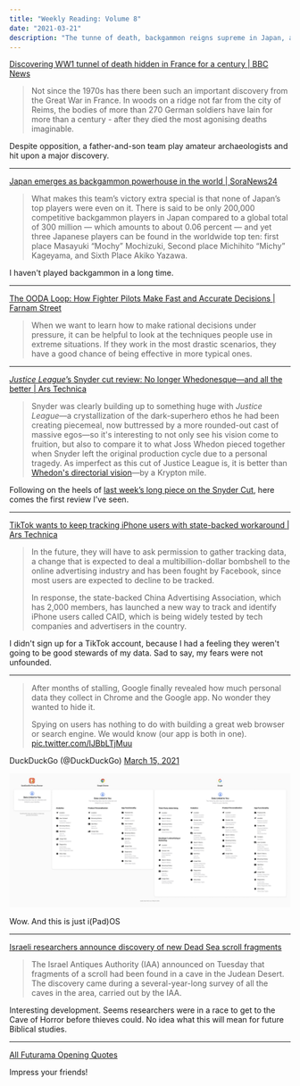 ```yaml
---
title: "Weekly Reading: Volume 8"
date: "2021-03-21"
description: "The tunne of death, backgammon reigns supreme in Japan, and the future today."
---
```


[Discovering WW1 tunnel of death hidden in France for a century | BBC News](https://www.bbc.com/news/world-europe-56370510)

> Not since the 1970s has there been such an important discovery from the Great War in France. In woods on a ridge not far from the city of Reims, the bodies of more than 270 German soldiers have lain for more than a century - after they died the most agonising deaths imaginable.

Despite opposition, a father-and-son team play amateur archaeologists and hit upon a major discovery.

- - -

[Japan emerges as backgammon powerhouse in the world | SoraNews24](https://soranews24.com/2021/03/15/japan-emerges-as-a-backgammon-powerhouse-in-the-world/)

> What makes this team’s victory extra special is that none of Japan’s top players were even on it. There is said to be only 200,000 competitive backgammon players in Japan compared to a global total of 300 million — which amounts to about 0.06 percent — and yet three Japanese players can be found in the worldwide top ten: first place Masayuki “Mochy” Mochizuki, Second place Michihito “Michy” Kageyama, and Sixth Place Akiko Yazawa.

I haven't played backgammon in a long time.

- - - 

[The OODA Loop: How Fighter Pilots Make Fast and Accurate Decisions | Farnam Street](https://fs.blog/2021/03/ooda-loop/)

> When we want to learn how to make rational decisions under pressure, it can be helpful to look at the techniques people use in extreme situations. If they work in the most drastic scenarios, they have a good chance of being effective in more typical ones. 

- - -

[*Justice League*’s Snyder cut review: No longer Whedonesque—and all the better | Ars Technica](https://arstechnica.com/gaming/2021/03/justice-leagues-snyder-cut-review-no-longer-whedonesque-and-all-the-better/)

> Snyder was clearly building up to something huge with *Justice League*—a crystallization of the dark-superhero ethos he had been creating piecemeal, now buttressed by a more rounded-out cast of massive egos—so it's interesting to not only see his vision come to fruition, but also to compare it to what Joss Whedon pieced together when Snyder left the original production cycle due to a personal tragedy. As imperfect as this cut of Justice League is, it is better than [Whedon's directorial vision](https://arstechnica.com/gaming/2017/11/justice-league-review-who-will-avenge-these-short-changed-heroes/)—by a Krypton mile.

Following on the heels of [last week’s long piece on the Snyder Cut](volume-7), here comes the first review I’ve seen. 

- - -

[TikTok wants to keep tracking iPhone users with state-backed workaround | Ars Technica](https://arstechnica.com/gadgets/2021/03/chinas-tech-giants-test-way-around-apples-new-privacy-rules)

> In the future, they will have to ask permission to gather tracking data, a change that is expected to deal a multibillion-dollar bombshell to the online advertising industry and has been fought by Facebook, since most users are expected to decline to be tracked.
> 
> In response, the state-backed China Advertising Association, which has 2,000 members, has launched a new way to track and identify iPhone users called CAID, which is being widely tested by tech companies and advertisers in the country.

I didn't sign up for a TikTok account, because I had a feeling they weren't going to be good stewards of my data. Sad to say, my fears were not unfounded. 

- - -

> After months of stalling, Google finally revealed how much personal data they collect in Chrome and the Google app. No wonder they wanted to hide it.
> 
> Spying on users has nothing to do with building a great web browser or search engine. We would know (our app is both in one). [pic.twitter.com/lJBbLTjMuu](https://t.co/lJBbLTjMuu)

 DuckDuckGo (@DuckDuckGo) [March 15, 2021](https://twitter.com/DuckDuckGo/status/1371509053613084679)

![Google vs. DuckDuckGo](privacy.jpg)

Wow. And this is just i(Pad)OS

- - -

[Israeli researchers announce discovery of new Dead Sea scroll fragments](https://www.independent.co.uk/news/world/middle-east/dead-sea-scrolls-new-israel-b1817703.html)

> The Israel Antiques Authority (IAA) announced on Tuesday that fragments of a scroll had been found in a cave in the Judean Desert. The discovery came during a several-year-long survey of all the caves in the area, carried out by the IAA.

Interesting development. Seems researchers were in a race to get to the Cave of Horror before thieves could. No idea what this will mean for future Biblical studies.

- - -

[All Futurama Opening Quotes](https://theabbie.github.io/blog/All-Futurama-Opening-Quotes)

Impress your friends!
